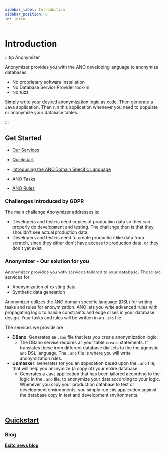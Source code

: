 ```yaml
---
sidebar_label: Introduction
sidebar_position: 0
id: intro
---
```


# Introduction

:::tip Anonymizer

Anonymizer provides you with the ANO developing language to anonymize databases.

- No proprietary software installation
- No Database Service Provider lock-in
- No fuzz

Simply write your desired anonymization logic as code. Then generate a Java application. Then run this application whenever you need to populate or anonymize your database tables.

::: 

## Get Started

- [Our Services](services/overview-services)

- [Quickstart](quickstart)

- [Introducing the ANO Domain Specific Language](from-sql-to-ano/overview-from-sql-to-ano.mdx)

- [ANO Tasks](tasks/overview-tasks)
  
- [ANO Rules](rules/overview-rules)


### Challenges introduced by GDPR

The main challenge Anonymizer addresses is:

- Developers and testers need copies of production data so they can properly do development and testing. The challenge then is that they shouldn't see actual production data.
- Developers and testers need to create production-like data from scratch, since they either don't have access to production data, or they don't yet exist.

### Anonymizer - Our solution for you

Anonymizer provides you with services tailored to your database. These are services for

- Anonymization of existing data
- Synthetic data generation

Anonymizer utilizes the ANO domain specific language (DSL) for writing tasks and rules for anonymization. ANO lets you write advanced rules with propagating logic to handle constraints and edge cases in your database design. Your tasks and rules will be written in an  `.ano` file.

The services we provide are

- **DBano**: Generates an `.ano` file that lets you create anonymization logic.
  - The DBano service requires all your table `create` statements. It translates these from different database dialects to the the agnostic `ano` DSL language. The `.ano` file is where you will write anonymization rules.
- **DBmasker**: Generates for you an application based upon the `.ano` file, that will help you anonymize (a copy of) your entire database.
  - Generates a Java application that has been tailored according to the logic in the `.ano` file, to anonymize your data according to your logic. Whenever you copy your production database to test or development environments, you simply run this application against the database copy in test and development environments.

&nbsp;

## [Quickstart](./quickstart)

### Blog

**[Esito news blog](https://www.esito.no/en/news/)**
